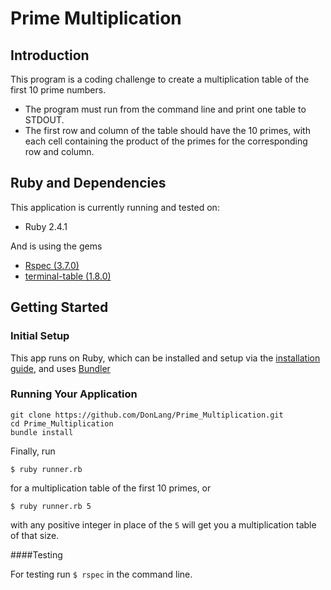 # Prime Multiplication

Introduction
---
This program is a coding challenge to create a multiplication table of the first 10 prime numbers.
- The program must run from the command line and print one table to
STDOUT.
- The first row and column of the table should have the 10 primes, with each
cell containing the product of the primes for the corresponding row and
column.



Ruby and Dependencies
---
This application is currently running and tested on:
- Ruby 2.4.1

And is using the gems
- [Rspec (3.7.0)](https://rubygems.org/gems/rspec/versions/3.7.0) 
- [terminal-table (1.8.0)](https://rubygems.org/gems/terminal-table)


Getting Started
---
### Initial Setup

This app runs on Ruby, which can be installed and setup via the
[installation guide](https://www.ruby-lang.org/en/documentation/installation/),
and uses [Bundler](https://bundler.io/)


### Running Your Application

```
git clone https://github.com/DonLang/Prime_Multiplication.git
cd Prime_Multiplication
bundle install 
```

Finally, run 
```
$ ruby runner.rb
``` 
for a multiplication table of the first 10 primes, or 
```
$ ruby runner.rb 5
``` 
 with any positive integer in place of the `5` will get you a multiplication table of that size.

####Testing

For testing run `$ rspec` in the command line.

